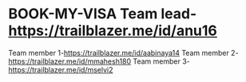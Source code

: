 # BOOK-MY-VISA Team lead-https://trailblazer.me/id/anu16
Team member 1-https://trailblazer.me/id/aabinaya14
Team member 2-https://trailblazer.me/id/mmahesh180
Team member 3-https://trailblazer.me/id/mselvi2
